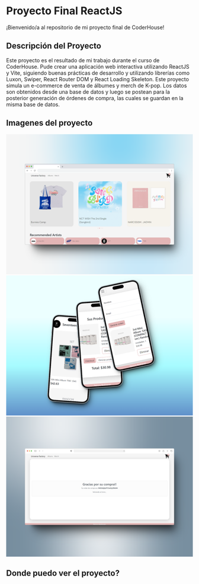 # Proyecto Final ReactJS
¡Bienvenido/a al repositorio de mi proyecto final de CoderHouse!

## Descripción del Proyecto
Este proyecto es el resultado de mi trabajo durante el curso de CoderHouse. Pude crear una aplicación web interactiva utilizando ReactJS y Vite, siguiendo buenas prácticas de desarrollo y utilizando librerías como Luxon, Swiper, React Router DOM y React Loading Skeleton. Este proyecto simula un e-commerce de venta de álbumes y merch de K-pop. Los datos son obtenidos desde una base de datos y luego se postean para la posterior generación de órdenes de compra, las cuales se guardan en la misma base de datos.

## Imagenes del proyecto
![Página principal del e-commerce](public/images/Portada-readme.png)
![Proceso de compra](public/images/imagen2-readme.png)
![Orden de compra](public/images/imagen3-readme.png)

## Donde puedo ver el proyecto? 
